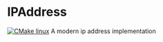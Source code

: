 # IPAddress
[![CMake linux](https://github.com/CookieDose/IPAddress/actions/workflows/linux.yml/badge.svg)](https://github.com/CookieDose/IPAddress/actions/workflows/linux.yml) 
A modern ip address implementation
